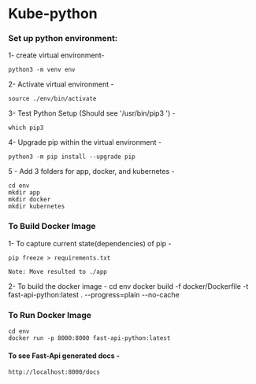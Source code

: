# Kube-python

### Set up python environment:
1- create virtual environment- 

    python3 -m venv env

2- Activate virtual environment -

    source ./env/bin/activate

3- Test Python Setup (Should see '/usr/bin/pip3
') -

    which pip3

4- Upgrade pip within the virtual environment -

    python3 -m pip install --upgrade pip

5 - Add 3 folders for app, docker, and kubernetes -

    cd env
    mkdir app
    mkdir docker
    mkdir kubernetes

### To Build Docker Image
1- To capture current state(dependencies) of pip -

    pip freeze > requirements.txt 

    Note: Move resulted to ./app

2- To build the docker image -
    cd env
    docker build -f docker/Dockerfile -t fast-api-python:latest . --progress=plain --no-cache

### To Run Docker Image
    cd env
    docker run -p 8000:8000 fast-api-python:latest

#### To see Fast-Api generated docs -
    http://localhost:8000/docs